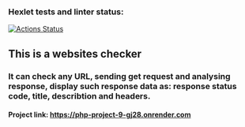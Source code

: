 ### Hexlet tests and linter status:
[![Actions Status](https://github.com/TolIkUshkevich/php-project-9/actions/workflows/hexlet-check.yml/badge.svg)](https://github.com/TolIkUshkevich/php-project-9/actions)

## This is a websites checker
### It can check any URL, sending get request and analysing response, display such response data as: response status code, title, describtion and headers.
#### Project link: https://php-project-9-gj28.onrender.com
